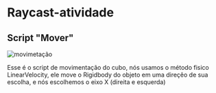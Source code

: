 # Raycast-atividade

## Script "Mover"

![movimetação](https://github.com/user-attachments/assets/d8c85c17-f1de-45a7-90a8-994c61d0cdad)

Esse é o script de movimentação do cubo, nós usamos o método fisico LinearVelocity, ele move o Rigidbody do objeto em uma direçêo de sua escolha, e nós escolhemos o eixo X (direita e esquerda)


